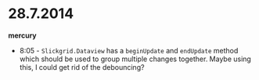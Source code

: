 # 28.7.2014

**mercury**

- 8:05 - `Slickgrid.Dataview` has a `beginUpdate` and `endUpdate` method which should be used to group multiple changes together. Maybe using this, I could get rid of the debouncing?
